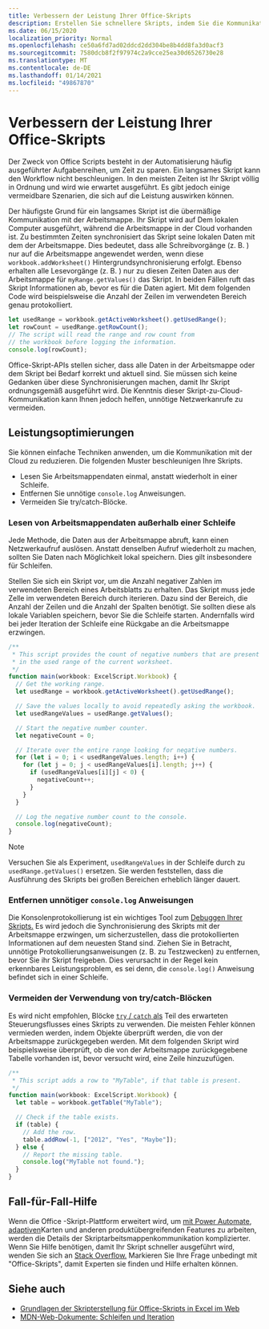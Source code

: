 ```yaml
---
title: Verbessern der Leistung Ihrer Office-Skripts
description: Erstellen Sie schnellere Skripts, indem Sie die Kommunikation zwischen der Arbeitsmappe in Excel und Ihrem Skript verstehen.
ms.date: 06/15/2020
localization_priority: Normal
ms.openlocfilehash: ce50a6fd7ad02ddcd2dd304be8b4dd8fa3d0acf3
ms.sourcegitcommit: 7580dcb8f2f97974c2a9cce25ea30d6526730e28
ms.translationtype: MT
ms.contentlocale: de-DE
ms.lasthandoff: 01/14/2021
ms.locfileid: "49867870"
---
```

# <a name="improve-the-performance-of-your-office-scripts"></a>Verbessern der Leistung Ihrer Office-Skripts

Der Zweck von Office Scripts besteht in der Automatisierung häufig ausgeführter Aufgabenreihen, um Zeit zu sparen. Ein langsames Skript kann den Workflow nicht beschleunigen. In den meisten Zeiten ist Ihr Skript völlig in Ordnung und wird wie erwartet ausgeführt. Es gibt jedoch einige vermeidbare Szenarien, die sich auf die Leistung auswirken können.

Der häufigste Grund für ein langsames Skript ist die übermäßige Kommunikation mit der Arbeitsmappe. Ihr Skript wird auf Dem lokalen Computer ausgeführt, während die Arbeitsmappe in der Cloud vorhanden ist. Zu bestimmten Zeiten synchronisiert das Skript seine lokalen Daten mit dem der Arbeitsmappe. Dies bedeutet, dass alle Schreibvorgänge (z. B. ) nur auf die Arbeitsmappe angewendet werden, wenn diese `workbook.addWorksheet()` Hintergrundsynchronisierung erfolgt. Ebenso erhalten alle Lesevorgänge (z. B. ) nur zu diesen Zeiten Daten aus der Arbeitsmappe für `myRange.getValues()` das Skript. In beiden Fällen ruft das Skript Informationen ab, bevor es für die Daten agiert. Mit dem folgenden Code wird beispielsweise die Anzahl der Zeilen im verwendeten Bereich genau protokolliert.

```TypeScript
let usedRange = workbook.getActiveWorksheet().getUsedRange();
let rowCount = usedRange.getRowCount();
// The script will read the range and row count from
// the workbook before logging the information.
console.log(rowCount);
```

Office-Skript-APIs stellen sicher, dass alle Daten in der Arbeitsmappe oder dem Skript bei Bedarf korrekt und aktuell sind. Sie müssen sich keine Gedanken über diese Synchronisierungen machen, damit Ihr Skript ordnungsgemäß ausgeführt wird. Die Kenntnis dieser Skript-zu-Cloud-Kommunikation kann Ihnen jedoch helfen, unnötige Netzwerkanrufe zu vermeiden.

## <a name="performance-optimizations"></a>Leistungsoptimierungen

Sie können einfache Techniken anwenden, um die Kommunikation mit der Cloud zu reduzieren. Die folgenden Muster beschleunigen Ihre Skripts.

- Lesen Sie Arbeitsmappendaten einmal, anstatt wiederholt in einer Schleife.
- Entfernen Sie unnötige `console.log` Anweisungen.
- Vermeiden Sie try/catch-Blöcke.

### <a name="read-workbook-data-outside-of-a-loop"></a>Lesen von Arbeitsmappendaten außerhalb einer Schleife

Jede Methode, die Daten aus der Arbeitsmappe abruft, kann einen Netzwerkaufruf auslösen. Anstatt denselben Aufruf wiederholt zu machen, sollten Sie Daten nach Möglichkeit lokal speichern. Dies gilt insbesondere für Schleifen.

Stellen Sie sich ein Skript vor, um die Anzahl negativer Zahlen im verwendeten Bereich eines Arbeitsblatts zu erhalten. Das Skript muss jede Zelle im verwendeten Bereich durch iterieren. Dazu sind der Bereich, die Anzahl der Zeilen und die Anzahl der Spalten benötigt. Sie sollten diese als lokale Variablen speichern, bevor Sie die Schleife starten. Andernfalls wird bei jeder Iteration der Schleife eine Rückgabe an die Arbeitsmappe erzwingen.

```TypeScript
/**
 * This script provides the count of negative numbers that are present
 * in the used range of the current worksheet.
 */
function main(workbook: ExcelScript.Workbook) {
  // Get the working range.
  let usedRange = workbook.getActiveWorksheet().getUsedRange();

  // Save the values locally to avoid repeatedly asking the workbook.
  let usedRangeValues = usedRange.getValues();

  // Start the negative number counter.
  let negativeCount = 0;

  // Iterate over the entire range looking for negative numbers.
  for (let i = 0; i < usedRangeValues.length; i++) {
    for (let j = 0; j < usedRangeValues[i].length; j++) {
      if (usedRangeValues[i][j] < 0) {
        negativeCount++;
      }
    }
  }

  // Log the negative number count to the console.
  console.log(negativeCount);
}
```

> [!NOTE]
> Versuchen Sie als Experiment, `usedRangeValues` in der Schleife durch zu `usedRange.getValues()` ersetzen. Sie werden feststellen, dass die Ausführung des Skripts bei großen Bereichen erheblich länger dauert.

### <a name="remove-unnecessary-consolelog-statements"></a>Entfernen unnötiger `console.log` Anweisungen

Die Konsolenprotokollierung ist ein wichtiges Tool zum [Debuggen Ihrer Skripts.](../testing/troubleshooting.md) Es wird jedoch die Synchronisierung des Skripts mit der Arbeitsmappe erzwingen, um sicherzustellen, dass die protokollierten Informationen auf dem neuesten Stand sind. Ziehen Sie in Betracht, unnötige Protokollierungsanweisungen (z. B. zu Testzwecken) zu entfernen, bevor Sie ihr Skript freigeben. Dies verursacht in der Regel kein erkennbares Leistungsproblem, es sei denn, die `console.log()` Anweisung befindet sich in einer Schleife.

### <a name="avoid-using-trycatch-blocks"></a>Vermeiden der Verwendung von try/catch-Blöcken

Es wird nicht empfohlen, Blöcke [ `try` / `catch` als](https://developer.mozilla.org/docs/Web/JavaScript/Reference/Statements/try...catch) Teil des erwarteten Steuerungsflusses eines Skripts zu verwenden. Die meisten Fehler können vermieden werden, indem Objekte überprüft werden, die von der Arbeitsmappe zurückgegeben werden. Mit dem folgenden Skript wird beispielsweise überprüft, ob die von der Arbeitsmappe zurückgegebene Tabelle vorhanden ist, bevor versucht wird, eine Zeile hinzuzufügen.

```TypeScript
/**
 * This script adds a row to "MyTable", if that table is present.
 */
function main(workbook: ExcelScript.Workbook) {
  let table = workbook.getTable("MyTable");

  // Check if the table exists.
  if (table) {
    // Add the row.
    table.addRow(-1, ["2012", "Yes", "Maybe"]);
  } else {
    // Report the missing table.
    console.log("MyTable not found.");
  }
}
```

## <a name="case-by-case-help"></a>Fall-für-Fall-Hilfe

Wenn die Office -Skript-Plattform erweitert wird, um [mit Power Automate,](https://flow.microsoft.com/) [adaptiven](/adaptive-cards)Karten und anderen produktübergreifenden Features zu arbeiten, werden die Details der Skriptarbeitsmappenkommunikation komplizierter. Wenn Sie Hilfe benötigen, damit Ihr Skript schneller ausgeführt wird, wenden Sie sich an [Stack Overflow.](https://stackoverflow.com/questions/tagged/office-scripts) Markieren Sie Ihre Frage unbedingt mit "Office-Skripts", damit Experten sie finden und Hilfe erhalten können.

## <a name="see-also"></a>Siehe auch

- [Grundlagen der Skripterstellung für Office-Skripts in Excel im Web](scripting-fundamentals.md)
- [MDN-Web-Dokumente: Schleifen und Iteration](https://developer.mozilla.org/docs/Web/JavaScript/Guide/Loops_and_iteration)